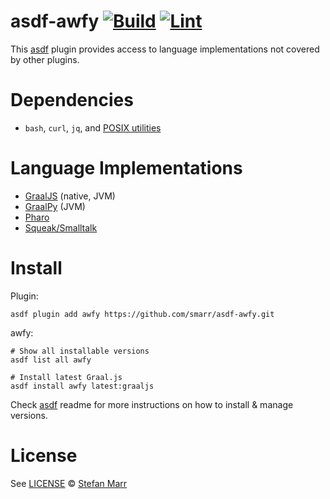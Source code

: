 # asdf-awfy [![Build](https://github.com/smarr/asdf-awfy/actions/workflows/build.yml/badge.svg)](https://github.com/smarr/asdf-awfy/actions/workflows/build.yml) [![Lint](https://github.com/smarr/asdf-awfy/actions/workflows/lint.yml/badge.svg)](https://github.com/smarr/asdf-awfy/actions/workflows/lint.yml)

This [asdf](https://asdf-vm.com) plugin provides access to language implementations not covered by other plugins.

# Dependencies

- `bash`, `curl`, `jq`, and [POSIX utilities](https://pubs.opengroup.org/onlinepubs/9699919799/idx/utilities.html)

# Language Implementations

- [GraalJS](https://github.com/oracle/graaljs/) (native, JVM)
- [GraalPy](https://github.com/oracle/graalpython/) (JVM)
- [Pharo](https://pharo.org/)
- [Squeak/Smalltalk](https://squeak.org/)

# Install

Plugin:

```shell
asdf plugin add awfy https://github.com/smarr/asdf-awfy.git
```

awfy:

```shell
# Show all installable versions
asdf list all awfy

# Install latest Graal.js
asdf install awfy latest:graaljs
```

Check [asdf](https://github.com/asdf-vm/asdf) readme for more instructions on how to install & manage versions.

# License

See [LICENSE](LICENSE) © [Stefan Marr](https://github.com/smarr/)
